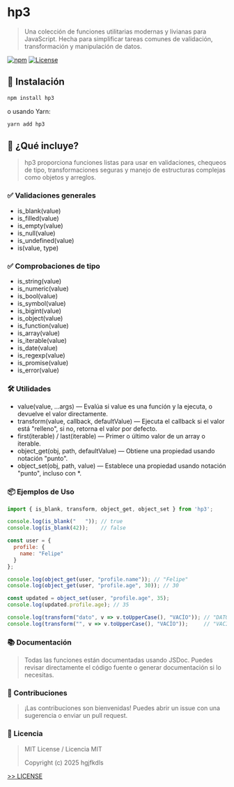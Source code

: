 # hp3

> Una colección de funciones utilitarias modernas y livianas para JavaScript. Hecha para simplificar tareas comunes de validación, transformación y manipulación de datos.

[![npm](https://img.shields.io/npm/v/hp3.svg)](https://www.npmjs.com/package/hp3)
[![License](https://img.shields.io/npm/l/hp3.svg)](https://github.com/hgjfkdls/hp3/blob/main/LICENCE)

## 🚀 Instalación

```bash
npm install hp3
```
o usando Yarn:
```bash
yarn add hp3
```

## 🧩 ¿Qué incluye?
> hp3 proporciona funciones listas para usar en validaciones, chequeos de tipo, transformaciones seguras y manejo de estructuras complejas como objetos y arreglos.

### ✅ Validaciones generales
- is_blank(value)
- is_filled(value)
- is_empty(value)
- is_null(value)
- is_undefined(value)
- is(value, type)

### ✅ Comprobaciones de tipo
- is_string(value)
- is_numeric(value)
- is_bool(value)
- is_symbol(value)
- is_bigint(value)
- is_object(value)
- is_function(value)
- is_array(value)
- is_iterable(value)
- is_date(value)
- is_regexp(value)
- is_promise(value)
- is_error(value)

### 🛠️ Utilidades
- value(value, ...args) — Evalúa si value es una función y la ejecuta, o devuelve el valor directamente.
- transform(value, callback, defaultValue) — Ejecuta el callback si el valor está "relleno", si no, retorna el valor por defecto.
- first(iterable) / last(iterable) — Primer o último valor de un array o iterable.
- object_get(obj, path, defaultValue) — Obtiene una propiedad usando notación "punto".
- object_set(obj, path, value) — Establece una propiedad usando notación "punto", incluso con *.

### 📦 Ejemplos de Uso

```js
import { is_blank, transform, object_get, object_set } from 'hp3';

console.log(is_blank("   ")); // true
console.log(is_blank(42));    // false

const user = {
  profile: {
    name: "Felipe"
  }
};

console.log(object_get(user, "profile.name")); // "Felipe"
console.log(object_get(user, "profile.age", 30)); // 30

const updated = object_set(user, "profile.age", 35);
console.log(updated.profile.age); // 35

console.log(transform("dato", v => v.toUpperCase(), "VACÍO")); // "DATO"
console.log(transform("", v => v.toUpperCase(), "VACÍO"));     // "VACÍO"
```

### 📚 Documentación
> Todas las funciones están documentadas usando JSDoc. Puedes revisar directamente el código fuente o generar documentación si lo necesitas.

### 🤝 Contribuciones
> ¡Las contribuciones son bienvenidas! Puedes abrir un issue con una sugerencia o enviar un pull request.

### 📄 Licencia
> MIT License / Licencia MIT
> 
> Copyright (c) 2025 hgjfkdls

[>> LICENSE](https://github.com/hgjfkdls/hp3/blob/main/LICENCE)